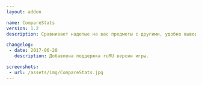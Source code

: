 ```yaml
---
layout: addon

name: CompareStats
version: 1.2
description: Сравнивает надетые на вас предметы с другими, удобно выводя информацию об получаемых параметрах или теряемых.

changelog:
 - date: 2017-06-20
   description: Добавлена поддержка ruRU версии игры.

screenshots:
 - url: /assets/img/CompareStats.jpg
---
```

